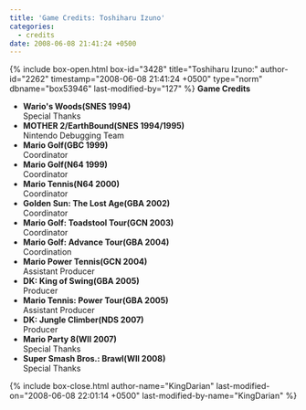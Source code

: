 ```yaml
---
title: 'Game Credits: Toshiharu Izuno'
categories:
  - credits
date: 2008-06-08 21:41:24 +0500
---
```

{% include box-open.html box-id="3428" title="Toshiharu Izuno:" author-id="2262" timestamp="2008-06-08 21:41:24 +0500" type="norm" dbname="box53946" last-modified-by="127" %}
<b>Game Credits</b>
<UL>
<LI><b>Wario's Woods(SNES 1994)</b><BR />
Special Thanks</LI>
<LI><b>MOTHER 2/EarthBound(SNES 1994/1995)</b><BR />
Nintendo Debugging Team</LI>
<LI><b>Mario Golf(GBC 1999)</b><BR />
Coordinator</LI>
<LI><b>Mario Golf(N64 1999)</b><BR />
Coordinator</LI>
<LI><b>Mario Tennis(N64 2000)</b><BR />
Coordinator</LI>
<LI><b>Golden Sun: The Lost Age(GBA 2002)</b><BR />
Coordinator</LI>
<LI><b>Mario Golf: Toadstool Tour(GCN 2003)</b><BR />
Coordinator</LI>
<LI><b>Mario Golf: Advance Tour(GBA 2004)</b><BR />
Coordination</LI>
<LI><b>Mario Power Tennis(GCN 2004)</b><BR />
Assistant Producer</LI>
<LI><b>DK: King of Swing(GBA 2005)</b><BR />
Producer</LI>
<LI><b>Mario Tennis: Power Tour(GBA 2005)</b><BR />
Assistant Producer</LI>
<LI><b>DK: Jungle Climber(NDS 2007)</b><BR />
Producer</LI>
<LI><b>Mario Party 8(WII 2007)</b><BR />
Special Thanks</LI>
<LI><b>Super Smash Bros.: Brawl(WII 2008)</b><BR />
Special Thanks</LI>


</UL>
{% include box-close.html author-name="KingDarian" last-modified-on="2008-06-08 22:01:14 +0500" last-modified-by-name="KingDarian" %}

